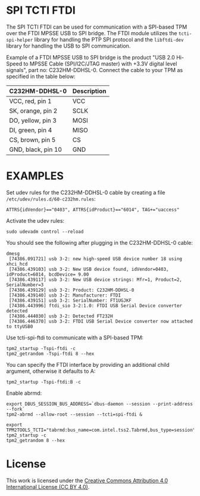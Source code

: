 # SPI TCTI FTDI

The SPI TCTI FTDI can be used for communication with a SPI-based TPM over the FTDI MPSSE
USB to SPI bridge. The FTDI module utilizes the `tcti-spi-helper` library for handling the
PTP SPI protocol and the `libftdi-dev` library for handling the USB to SPI communication.

Example of a FTDI MPSSE USB to SPI bridge is the product "USB 2.0 Hi-Speed to MPSSE
Cable (SPI/I2C/JTAG master) with +3.3V digital level signals", part no: C232HM-DDHSL-0.
Connect the cable to your TPM as specified in the table below:

|    C232HM-DDHSL-0   | Description |
|---------------------|-------------|
|  VCC, red, pin 1    |     VCC     |
|  SK, orange, pin 2  |     SCLK    |
|  DO, yellow, pin 3  |     MOSI    |
|  DI, green, pin 4   |     MISO    |
|  CS, brown, pin 5   |     CS      |
|  GND, black, pin 10 |     GND     |

# EXAMPLES

Set udev rules for the C232HM-DDHSL-0 cable by creating a file `/etc/udev/rules.d/60-c232hm.rules`:
```
ATTRS{idVendor}=="0403", ATTRS{idProduct}=="6014", TAG+="uaccess"
```

Activate the udev rules:
```console
sudo udevadm control --reload
```

You should see the following after plugging in the C232HM-DDHSL-0 cable:
```
dmesg
 [74386.091721] usb 3-2: new high-speed USB device number 18 using xhci_hcd
 [74386.439103] usb 3-2: New USB device found, idVendor=0403, idProduct=6014, bcdDevice= 9.00
 [74386.439117] usb 3-2: New USB device strings: Mfr=1, Product=2, SerialNumber=3
 [74386.439129] usb 3-2: Product: C232HM-DDHSL-0
 [74386.439140] usb 3-2: Manufacturer: FTDI
 [74386.439151] usb 3-2: SerialNumber: FT1UGJKF
 [74386.443996] ftdi_sio 3-2:1.0: FTDI USB Serial Device converter detected
 [74386.444030] usb 3-2: Detected FT232H
 [74386.446370] usb 3-2: FTDI USB Serial Device converter now attached to ttyUSB0
```

Use tcti-spi-ftdi to communicate with a SPI-based TPM:
```console
tpm2_startup -Tspi-ftdi -c
tpm2_getrandom -Tspi-ftdi 8 --hex
```

You can specify the FTDI interface by providing an additional child argument, otherwise it defaults to A:
```console
tpm2_startup -Tspi-ftdi:B -c
```

Enable abrmd:
```console
export DBUS_SESSION_BUS_ADDRESS=`dbus-daemon --session --print-address --fork`
tpm2-abrmd --allow-root --session --tcti=spi-ftdi &

export TPM2TOOLS_TCTI="tabrmd:bus_name=com.intel.tss2.Tabrmd,bus_type=session"
tpm2_startup -c
tpm2_getrandom 8 --hex
```
# License

This work is licensed under the
[Creative Commons Attribution 4.0 International License (CC BY 4.0)](https://creativecommons.org/licenses/by/4.0/).
